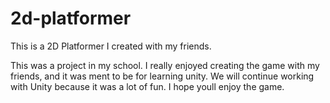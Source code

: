 # 2d-platformer
 This is a 2D Platformer I created with my friends.
 
 This was a project in my school. I really enjoyed creating the game with my friends, and it was ment to be for learning unity.
 We will continue working with Unity because it was a lot of fun.
 I hope youll enjoy the game.
